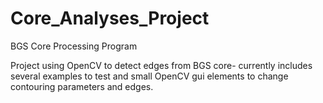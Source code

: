 # Core_Analyses_Project
BGS Core Processing Program

Project using OpenCV to detect edges from BGS core- currently includes several examples to test and small OpenCV gui elements to change contouring parameters and edges. 
